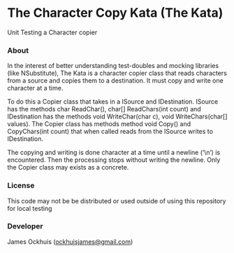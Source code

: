 # The Character Copy Kata (The Kata)
Unit Testing a Character copier

### About
In the interest of better understanding test-doubles and mocking libraries (like NSubstitute), The Kata is a character copier class that reads characters from a source and copies them to a
destination. It must copy and write one character at a time.

To do this a Copier class that takes in a ISource and IDestination. ISource has the methods
char ReadChar(), char[] ReadChars(int count) and IDestination has the methods void WriteChar(char c), void WriteChars(char[] values). The Copier class has methods
method void Copy() and CopyChars(int count) that when called reads from the ISource writes to
IDestination.

The copying and writing is done character at a time until a newline (‘\n’) is encountered. Then the
processing stops without writing the newline. Only the Copier class may exists as a concrete.

### License
This code may not be be distributed or used outside of using this repository for local testing

### Developer
James Ockhuis (ockhuisjames@gmail.com)
